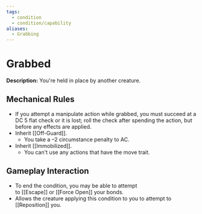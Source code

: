 ```yaml
---
tags:
  - condition
  - condition/capability
aliases:
  - Grabbing
---
```

# Grabbed
**Description:** You're held in place by another creature.

## Mechanical Rules

- If you attempt a manipulate action while grabbed, you must succeed at a DC 5 flat check or it is lost; roll the check after spending the action, but before any effects are applied.  
- Inherit [[Off-Guard]].
	- You take a –2 circumstance penalty to AC.  
- Inherit [[Immobilized]].
	- You can't use any actions that have the move trait.

## Gameplay Interaction

- To end the condition, you may be able to attempt to [[Escape]] or [[Force Open]] your bonds.  
- Allows the creature applying this condition to you to attempt to [[Reposition]] you.